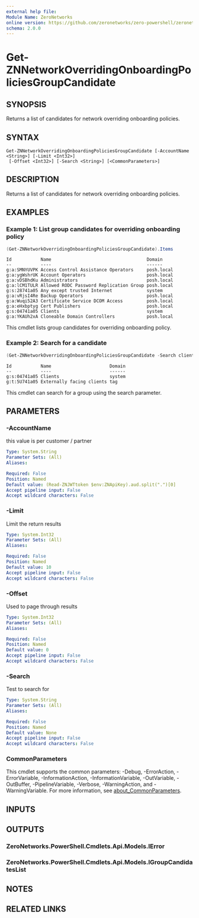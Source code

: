 ```yaml
---
external help file:
Module Name: ZeroNetworks
online version: https://github.com/zeronetworks/zero-powershell/zeronetworks/get-znnetworkoverridingonboardingpoliciesgroupcandidate
schema: 2.0.0
---
```


# Get-ZNNetworkOverridingOnboardingPoliciesGroupCandidate

## SYNOPSIS
Returns a list of candidates for network overriding onboarding policies.

## SYNTAX

```
Get-ZNNetworkOverridingOnboardingPoliciesGroupCandidate [-AccountName <String>] [-Limit <Int32>]
 [-Offset <Int32>] [-Search <String>] [<CommonParameters>]
```

## DESCRIPTION
Returns a list of candidates for network overriding onboarding policies.

## EXAMPLES

### Example 1: List group candidates for overriding onboarding policy
```powershell
(Get-ZNNetworkOverridingOnboardingPoliciesGroupCandidate).Items
```

```output
Id           Name                                    Domain
--           ----                                    ------
g:a:SMNYUVPK Access Control Assistance Operators     posh.local
g:a:ygWshrUK Account Operators                       posh.local
g:a:vDSBhdKu Administrators                          posh.local
g:a:lCM1TULR Allowed RODC Password Replication Group posh.local
g:s:28741a05 Any except trusted Internet             system
g:a:vRjsI4Re Backup Operators                        posh.local
g:a:Wuqi52A3 Certificate Service DCOM Access         posh.local
g:a:eHxbptyg Cert Publishers                         posh.local
g:s:04741a05 Clients                                 system
g:a:YKAUh2xA Cloneable Domain Controllers            posh.local
```

This cmdlet lists group candidates for overriding onboarding policy.

### Example 2: Search for a candidate
```powershell
(Get-ZNNetworkOverridingOnboardingPoliciesGroupCandidate -Search clients).Items
```

```output
Id           Name                      Domain
--           ----                      ------
g:s:04741a05 Clients                   system
g:t:5U741a05 Externally facing clients tag
```

This cmdlet can search for a group using the search parameter.

## PARAMETERS

### -AccountName
this value is per customer / partner

```yaml
Type: System.String
Parameter Sets: (All)
Aliases:

Required: False
Position: Named
Default value: (Read-ZNJWTtoken $env:ZNApiKey).aud.split(".")[0]
Accept pipeline input: False
Accept wildcard characters: False
```

### -Limit
Limit the return results

```yaml
Type: System.Int32
Parameter Sets: (All)
Aliases:

Required: False
Position: Named
Default value: 10
Accept pipeline input: False
Accept wildcard characters: False
```

### -Offset
Used to page through results

```yaml
Type: System.Int32
Parameter Sets: (All)
Aliases:

Required: False
Position: Named
Default value: 0
Accept pipeline input: False
Accept wildcard characters: False
```

### -Search
Test to search for

```yaml
Type: System.String
Parameter Sets: (All)
Aliases:

Required: False
Position: Named
Default value: None
Accept pipeline input: False
Accept wildcard characters: False
```

### CommonParameters
This cmdlet supports the common parameters: -Debug, -ErrorAction, -ErrorVariable, -InformationAction, -InformationVariable, -OutVariable, -OutBuffer, -PipelineVariable, -Verbose, -WarningAction, and -WarningVariable. For more information, see [about_CommonParameters](http://go.microsoft.com/fwlink/?LinkID=113216).

## INPUTS

## OUTPUTS

### ZeroNetworks.PowerShell.Cmdlets.Api.Models.IError

### ZeroNetworks.PowerShell.Cmdlets.Api.Models.IGroupCandidatesList

## NOTES

## RELATED LINKS

